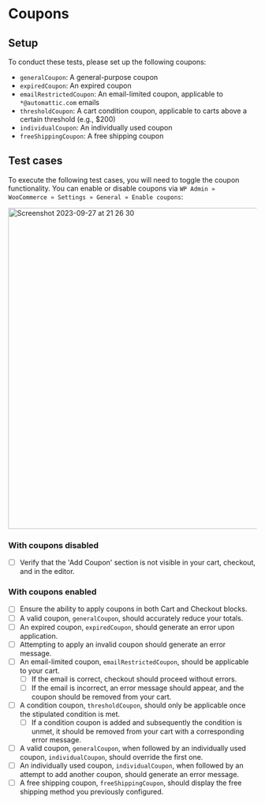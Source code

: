 # Coupons

## Setup

To conduct these tests, please set up the following coupons:

- `generalCoupon`: A general-purpose coupon
- `expiredCoupon`: An expired coupon
- `emailRestrictedCoupon`: An email-limited coupon, applicable to `*@automattic.com` emails
- `thresholdCoupon`: A cart condition coupon, applicable to carts above a certain threshold (e.g., $200)
- `individualCoupon`: An individually used coupon
- `freeShippingCoupon`: A free shipping coupon

## Test cases

To execute the following test cases, you will need to toggle the coupon functionality. You can enable or disable coupons via `WP Admin » WooCommerce » Settings » General » Enable coupons`:

<img width="650" alt="Screenshot 2023-09-27 at 21 26 30" src="https://github.com/woocommerce/woocommerce-blocks/assets/3323310/b79cbc87-0609-4306-90a0-e6666f738433">

### With coupons disabled

- [ ] Verify that the 'Add Coupon' section is not visible in your cart, checkout, and in the editor.

### With coupons enabled

- [ ] Ensure the ability to apply coupons in both Cart and Checkout blocks.
- [ ] A valid coupon, `generalCoupon`, should accurately reduce your totals.
- [ ] An expired coupon, `expiredCoupon`, should generate an error upon application.
- [ ] Attempting to apply an invalid coupon should generate an error message.
- [ ] An email-limited coupon, `emailRestrictedCoupon`, should be applicable to your cart.
   - [ ] If the email is correct, checkout should proceed without errors.
   - [ ] If the email is incorrect, an error message should appear, and the coupon should be removed from your cart.
- [ ] A condition coupon, `thresholdCoupon`, should only be applicable once the stipulated condition is met.
   - [ ] If a condition coupon is added and subsequently the condition is unmet, it should be removed from your cart with a corresponding error message.
- [ ] A valid coupon, `generalCoupon`, when followed by an individually used coupon, `individualCoupon`, should override the first one.
- [ ] An individually used coupon, `individualCoupon`, when followed by an attempt to add another coupon, should generate an error message.
- [ ] A free shipping coupon, `freeShippingCoupon`, should display the free shipping method you previously configured.
